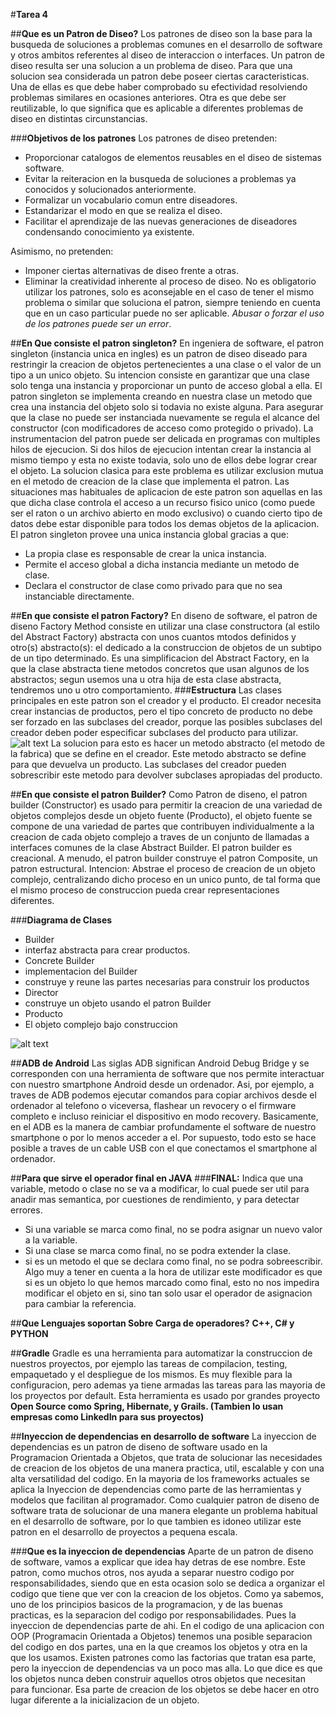 #**Tarea 4**

 ##**Que es un Patron de Diseo?**
 Los patrones de diseo son la base para la busqueda de soluciones a problemas comunes en el desarrollo de software y otros ambitos referentes al diseo de interaccion o interfaces.
 Un patron de diseo resulta ser una solucion a un problema de diseo. Para que una solucion sea considerada un patron debe poseer ciertas caracteristicas. Una de ellas es que debe haber comprobado su efectividad resolviendo problemas similares en ocasiones anteriores. Otra es que debe ser reutilizable, lo que significa que es aplicable a diferentes problemas de diseo en distintas circunstancias.

 ###**Objetivos de los patrones**
 Los patrones de diseo pretenden:
 * Proporcionar catalogos de elementos reusables en el diseo de sistemas software.
 * Evitar la reiteracion en la busqueda de soluciones a problemas ya conocidos y solucionados anteriormente.
 * Formalizar un vocabulario comun entre diseadores.
 * Estandarizar el modo en que se realiza el diseo.
 * Facilitar el aprendizaje de las nuevas generaciones de diseadores condensando conocimiento ya existente.

 Asimismo, no pretenden:
 * Imponer ciertas alternativas de diseo frente a otras.
 * Eliminar la creatividad inherente al proceso de diseo.
 No es obligatorio utilizar los patrones, solo es aconsejable en el caso de tener el mismo problema o similar que soluciona el patron, siempre teniendo en cuenta que en un caso particular puede no ser aplicable. *Abusar o forzar el uso de los patrones puede ser un error*.

 ##**En Que consiste el patron singleton?**
 En ingeniera de software, el patron singleton (instancia unica en ingles) es un patron de diseo diseado para restringir la creacion de objetos pertenecientes a una clase o el valor de un tipo a un unico objeto.
 Su intencion consiste en garantizar que una clase solo tenga una instancia y proporcionar un punto de acceso global a ella.
 El patron singleton se implementa creando en nuestra clase un metodo que crea una instancia del objeto solo si todavia no existe alguna. Para asegurar que la clase no puede ser instanciada nuevamente se regula el alcance del constructor (con modificadores de acceso como protegido o privado).
 La instrumentacion del patron puede ser delicada en programas con multiples hilos de ejecucion. Si dos hilos de ejecucion intentan crear la instancia al mismo tiempo y esta no existe todavia, solo uno de ellos debe lograr crear el objeto. La solucion clasica para este problema es utilizar exclusion mutua en el metodo de creacion de la clase que implementa el patron.
 Las situaciones mas habituales de aplicacion de este patron son aquellas en las que dicha clase controla el acceso a un recurso fisico unico (como puede ser el raton o un archivo abierto en modo exclusivo) o cuando cierto tipo de datos debe estar disponible para todos los demas objetos de la aplicacion.
 El patron singleton provee una unica instancia global gracias a que:
 * La propia clase es responsable de crear la unica instancia.
 * Permite el acceso global a dicha instancia mediante un metodo de clase.
 * Declara el constructor de clase como privado para que no sea instanciable directamente.

 ##**En que consiste el patron Factory?**
 En diseno de software, el patron de diseno Factory Method consiste en utilizar una clase constructora (al estilo del Abstract Factory) abstracta con unos cuantos mtodos definidos y otro(s) abstracto(s): el dedicado a la construccion de objetos de un subtipo de un tipo determinado. Es una simplificacion del Abstract Factory, en la que la clase abstracta tiene metodos concretos que usan algunos de los abstractos; segun usemos una u otra hija de esta clase abstracta, tendremos uno u otro comportamiento.
 ###**Estructura**
 Las clases principales en este patron son el creador y el producto. El creador necesita crear instancias de productos, pero el tipo concreto de producto no debe ser forzado en las subclases del creador, porque las posibles subclases del creador deben poder especificar subclases del producto para utilizar.
 ![alt text](https://github.com/adam-p/markdown-here/wiki/Markdown-Cheatsheet#images)
 La solucion para esto es hacer un metodo abstracto (el metodo de la fabrica) que se define en el creador. Este metodo abstracto se define para que devuelva un producto. Las subclases del creador pueden sobrescribir este metodo para devolver subclases apropiadas del producto.

 ##**En que consiste el patron Builder?**
 Como Patron de diseno, el patron builder (Constructor) es usado para permitir la creacion de una variedad de objetos complejos desde un objeto fuente (Producto), el objeto fuente se compone de una variedad de partes que contribuyen individualmente a la creacion de cada objeto complejo a traves de un conjunto de llamadas a interfaces comunes de la clase Abstract Builder.
 El patron builder es creacional.
 A menudo, el patron builder construye el patron Composite, un patron estructural.
 Intencion: Abstrae el proceso de creacion de un objeto complejo, centralizando dicho proceso en un unico punto, de tal forma que el mismo proceso de construccion pueda crear representaciones diferentes.

###**Diagrama de Clases**
 * Builder
 * interfaz abstracta para crear productos.
 * Concrete Builder
 * implementacion del Builder
 * construye y reune las partes necesarias para construir los productos
 * Director
 * construye un objeto usando el patron Builder
 * Producto
 * El objeto complejo bajo construccion

 ![alt text](https://upload.wikimedia.org/wikipedia/commons/f/f3/Builder_UML_class_diagram.svg)

 ##**ADB de Android**
 Las siglas ADB significan Android Debug Bridge y se corresponden con una herramienta de software que nos permite interactuar con nuestro smartphone Android desde un ordenador. Asi, por ejemplo, a traves de ADB podemos ejecutar comandos para copiar archivos desde el ordenador al telefono o viceversa, flashear un revocery o el firmware completo e incluso reiniciar el dispositivo en modo recovery. 
 Basicamente, en el ADB es la manera de cambiar profundamente el software de nuestro smartphone o por lo menos acceder a el. Por supuesto, todo esto se hace posible a traves de un cable USB con el que conectamos el smartphone al ordenador. 

 ##**Para que sirve el operador final en JAVA** 
 ###**FINAL:**
 Indica que una variable, metodo o clase no se va a modificar, lo cual puede ser util para anadir mas semantica, por cuestiones de rendimiento, y para detectar errores.

 * Si una variable se marca como final, no se podra asignar un nuevo valor a la variable.
 * Si una clase se marca como final, no se podra extender la clase.
 * si es un metodo el que se declara como final, no se podra sobreescribir.
 Algo muy a tener en cuenta a la hora de utilizar este modificador es que si es un objeto lo que hemos marcado como final, esto no nos impedira modificar el objeto en si, sino tan solo usar el operador de asignacion para cambiar la referencia.

 ##**Que Lenguajes soportan Sobre Carga de operadores?**
 **C++, C# y PYTHON**

 ##**Gradle**
 Gradle es una herramienta para automatizar la construccion de nuestros proyectos, por ejemplo las tareas de compilacion, testing, empaquetado y el despliegue de los mismos. Es muy flexible para la configuracion, pero ademas ya tiene armadas las tareas para las mayoria de los proyectos por default. Esta herramienta es usado por grandes proyecto **Open Source como Spring, Hibernate, y Grails. (Tambien lo usan empresas como LinkedIn para sus proyectos)**

 ##**Inyeccion de dependencias en desarrollo de software** 
  La inyeccion de dependencias es un patron de diseno de software usado en la Programacion Orientada a Objetos, que trata de solucionar las necesidades de creacion de los objetos de una manera practica, util, escalable y con una alta versatilidad del codigo.
   En la mayoria de los frameworks actuales se aplica la Inyeccion de dependencias como parte de las herramientas y modelos que facilitan al programador. Como cualquier patron de diseno de software trata de solucionar de una manera elegante un problema habitual en el desarrollo de software, por lo que tambien es idoneo utilizar este patron en el desarrollo de proyectos a pequena escala.

   ###**Que es la inyeccion de dependencias**
    Aparte de un patron de diseno de software, vamos a explicar que idea hay detras de ese nombre. Este patron, como muchos otros, nos ayuda a separar nuestro codigo por responsabilidades, siendo que en esta ocasion solo se dedica a organizar el codigo que tiene que ver con la creacion de los objetos.
     Como ya sabemos, uno de los principios basicos de la programacion, y de las buenas practicas, es la separacion del codigo por responsabilidades. Pues la inyeccion de dependencias parte de ahi.
      En el codigo de una aplicacion con OOP (Programacin Orientada a Objetos) tenemos una posible separacion del codigo en dos partes, una en la que creamos los objetos y otra en la que los usamos. Existen patrones como las factorias que tratan esa parte, pero la inyeccion de dependencias va un poco mas alla. Lo que dice es que los objetos nunca deben construir aquellos otros objetos que necesitan para funcionar. Esa parte de creacion de los objetos se debe hacer en otro lugar diferente a la inicializacion de un objeto.
